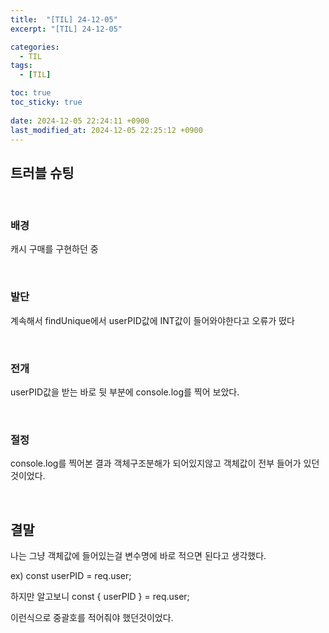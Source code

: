 ```yaml
---
title:  "[TIL] 24-12-05"
excerpt: "[TIL] 24-12-05"

categories:
  - TIL
tags:
  - [TIL]

toc: true
toc_sticky: true
 
date: 2024-12-05 22:24:11 +0900
last_modified_at: 2024-12-05 22:25:12 +0900
---
```


## 트러블 슈팅

<br>

### 배경

캐시 구매를 구현하던 중

<br>

### 발단

계속해서 findUnique에서 userPID값에 INT값이 들어와야한다고 오류가 떴다

<br>

### 전개

userPID값을 받는 바로 뒷 부분에 console.log를 찍어 보았다.

<br>

### 절정

console.log를 찍어본 결과 객체구조분해가 되어있지않고 객체값이 전부 들어가 있던 것이었다.

<br>

## 결말

나는 그냥 객체값에 들어있는걸 변수명에 바로 적으면 된다고 생각했다.

ex) const  userPID  = req.user;

하지만 알고보니 const  { userPID }  = req.user;

이런식으로 중괄호를 적어줘야 했던것이었다.